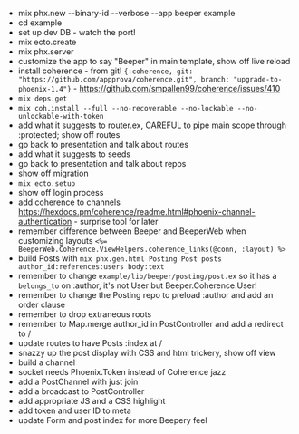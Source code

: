 * mix phx.new --binary-id --verbose --app beeper example
* cd example
* set up dev DB - watch the port!
* mix ecto.create
* mix phx.server
* customize the app to say "Beeper" in main template, show off live reload
* install coherence - from git! `{:coherence, git: "https://github.com/appprova/coherence.git", branch: "upgrade-to-phoenix-1.4"}` - https://github.com/smpallen99/coherence/issues/410
* `mix deps.get`
* `mix coh.install --full --no-recoverable --no-lockable --no-unlockable-with-token`
* add what it suggests to router.ex, CAREFUL to pipe main scope through :protected; show off routes
* go back to presentation and talk about routes
* add what it suggests to seeds
* go back to presentation and talk about repos
* show off migration
* `mix ecto.setup`
* show off login process
* add coherence to channels https://hexdocs.pm/coherence/readme.html#phoenix-channel-authentication - surprise tool for later
* remember difference between Beeper and BeeperWeb when customizing layouts `<%= BeeperWeb.Coherence.ViewHelpers.coherence_links(@conn, :layout) %>`
* build Posts with `mix phx.gen.html Posting Post posts author_id:references:users body:text`
* remember to change `example/lib/beeper/posting/post.ex` so it has a `belongs_to` on :author, it's not User but Beeper.Coherence.User!
* remember to change the Posting repo to preload :author and add an order clause
* remember to drop extraneous roots
* remember to Map.merge author_id in PostController and add a redirect to /
* update routes to have Posts :index at /
* snazzy up the post display with CSS and html trickery, show off view
* build a channel
* socket needs Phoenix.Token instead of Coherence jazz
* add a PostChannel with just join
* add a broadcast to PostController
* add appropriate JS and a CSS highlight
* add token and user ID to meta
* update Form and post index for more Beepery feel
